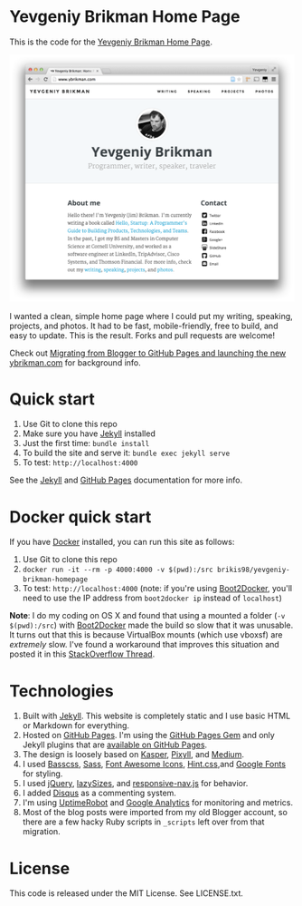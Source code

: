 # Yevgeniy Brikman Home Page

This is the code for the [Yevgeniy Brikman Home Page](http://www.ybrikman.com).

![Yevgeniy Brikman Home Page Screenshot](/assets/img/screenshots/ybrikman-homepage-screenshot.png)

I wanted a clean, simple home page where I could put my writing, speaking, 
projects, and photos. It had to be fast, mobile-friendly, free to build, and 
easy to update. This is the result. Forks and pull requests are welcome!

Check out [Migrating from Blogger to GitHub Pages and launching the new ybrikman.com](http://www.ybrikman.com/writing/2015/04/20/migrating-from-blogger-to-github-pages/)
for background info.

# Quick start

1. Use Git to clone this repo
1. Make sure you have [Jekyll](http://jekyllrb.com/docs/installation/) installed
1. Just the first time: `bundle install`
1. To build the site and serve it: `bundle exec jekyll serve`
1. To test: `http://localhost:4000`

See the [Jekyll](http://jekyllrb.com/) and [GitHub Pages](https://pages.github.com/)
documentation for more info.

# Docker quick start

If you have [Docker](https://www.docker.com/) installed, you can run this site 
as follows: 

1. Use Git to clone this repo
1. `docker run -it --rm -p 4000:4000 -v $(pwd):/src brikis98/yevgeniy-brikman-homepage`
1. To test: `http://localhost:4000` (note: if you're using 
   [Boot2Docker](http://boot2docker.io/), you'll need to use the IP address
   from `boot2docker ip` instead of `localhost`)

**Note**: I do my coding on OS X and found that using a mounted a folder 
(`-v $(pwd):/src`) with [Boot2Docker](http://boot2docker.io/) made the build so
slow that it was unusable. It turns out that this is because VirtualBox mounts
(which use vboxsf) are *extremely* slow. I've found a workaround that improves
this situation and posted it in this 
[StackOverflow Thread](http://stackoverflow.com/questions/30090007/whats-the-right-way-to-setup-a-development-environment-on-os-x-with-docker/30111077#30111077).


# Technologies

1. Built with [Jekyll](http://jekyllrb.com/). This website is completely static
   and I use basic HTML or Markdown for everything.
1. Hosted on [GitHub Pages](https://pages.github.com/). I'm using the 
   [GitHub Pages Gem](https://help.github.com/articles/using-jekyll-with-pages/)
   and only Jekyll plugins that are 
   [available on GitHub Pages](https://help.github.com/articles/repository-metadata-on-github-pages/).
1. The design is loosely based on [Kasper](https://github.com/rosario/kasper),
   [Pixyll](http://pixyll.com/), and [Medium](https://medium.com/).
1. I used [Basscss](http://www.basscss.com/), [Sass](http://sass-lang.com/),
   [Font Awesome Icons](http://fortawesome.github.io/Font-Awesome/icons/),
   [Hint.css](http://kushagragour.in/lab/hint/),and 
   [Google Fonts](https://www.google.com/fonts) for styling.
1. I used [jQuery](https://jquery.com/), [lazySizes](http://afarkas.github.io/lazysizes/), 
   and [responsive-nav.js](http://responsive-nav.com/) for behavior.
1. I added [Disqus](https://disqus.com/websites/) as a commenting system.
1. I'm using [UptimeRobot](http://uptimerobot.com/) and 
   [Google Analytics](http://www.google.com/analytics/) for monitoring and
   metrics.
1. Most of the blog posts were imported from my old Blogger account, so there 
   are a few hacky Ruby scripts in `_scripts` left over from that migration.

# License

This code is released under the MIT License. See LICENSE.txt.